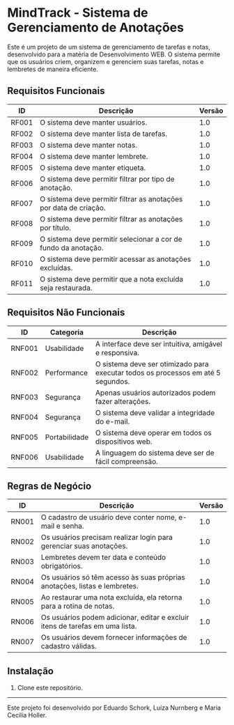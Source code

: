 # MindTrack - Sistema de Gerenciamento de Anotações

Este é um projeto de um sistema de gerenciamento de tarefas e notas, desenvolvido para a matéria de Desenvolvimento WEB. O sistema permite que os usuários criem, organizem e gerenciem suas tarefas, notas e lembretes de maneira eficiente.

## Requisitos Funcionais

| ID | Descrição | Versão |
|----|-----------|--------|
| RF001 | O sistema deve manter usuários. | 1.0 |
| RF002 | O sistema deve manter lista de tarefas. | 1.0 |
| RF003 | O sistema deve manter notas. | 1.0 |
| RF004 | O sistema deve manter lembrete. | 1.0 |
| RF005 | O sistema deve manter etiqueta. | 1.0 |
| RF006 | O sistema deve permitir filtrar por tipo de anotação. | 1.0 |
| RF007 | O sistema deve permitir filtrar as anotações por data de criação. | 1.0 |
| RF008 | O sistema deve permitir filtrar as anotações por título. | 1.0 |
| RF009 | O sistema deve permitir selecionar a cor de fundo da anotação. | 1.0 |
| RF010 | O sistema deve permitir acessar as anotações excluídas. | 1.0 |
| RF011 | O sistema deve permitir que a nota excluída seja restaurada. | 1.0 |

## Requisitos Não Funcionais

| ID | Categoria | Descrição |
|----|-----------|-----------|
| RNF001 | Usabilidade | A interface deve ser intuitiva, amigável e responsiva. |
| RNF002 | Performance | O sistema deve ser otimizado para executar todos os processos em até 5 segundos. |
| RNF003 | Segurança | Apenas usuários autorizados podem fazer alterações. |
| RNF004 | Segurança | O sistema deve validar a integridade do e-mail. |
| RNF005 | Portabilidade | O sistema deve operar em todos os dispositivos web. |
| RNF006 | Usabilidade | A linguagem do sistema deve ser de fácil compreensão. |

## Regras de Negócio

| ID | Descrição | Versão |
|----|-----------|--------|
| RN001 | O cadastro de usuário deve conter nome, e-mail e senha. | 1.0 |
| RN002 | Os usuários precisam realizar login para gerenciar suas anotações. | 1.0 |
| RN003 | Lembretes devem ter data e conteúdo obrigatórios. | 1.0 |
| RN004 | Os usuários só têm acesso às suas próprias anotações, listas e lembretes. | 1.0 |
| RN005 | Ao restaurar uma nota excluída, ela retorna para a rotina de notas. | 1.0 |
| RN006 | Os usuários podem adicionar, editar e excluir itens de tarefas em uma lista. | 1.0 |
| RN007 | Os usuários devem fornecer informações de cadastro válidas. | 1.0 |

## Instalação

1. Clone este repositório.

---
Este projeto foi desenvolvido por Eduardo Schork, Luíza Nurnberg e Maria Cecilia Holler. 
